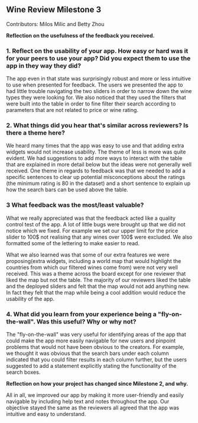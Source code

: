 ## Wine Review Milestone 3

Contributors: Milos Milic and Betty Zhou

**Reflection on the usefulness of the feedback you received.**


### 1. Reflect on the usability of your app. How easy or hard was it for your peers to use your app? Did you expect them to use the app in they way they did?

The app even in that state was surprisingly robust and more or less intuitive to use when presented for feedback. The users we presented the app to had little trouble navigating the two sliders in order to narrow down the wine types they were looking for. We also noticed that they used the filters that were built into the table in order to fine filter their search according to parameters that are not related to price or wine rating.

### 2. What things did you hear that's similar across reviewers? Is there a theme here?

We heard many times that the app was easy to use and that adding extra widgets would not increase usability. The theme of less is more was quite evident. We had suggestions to add more ways to interact with the table that are explained in more detail below but the ideas were not generally well received. One theme in regards to feedback was that we needed to add a specific sentences to clear up potential misconceptions about the ratings (the minimum rating is 80 in the dataset) and a short sentence to explain up how the search bars can be used above the table.

### 3 What feedback was the most/least valuable?

What we really appreciated was that the feedback acted like a quality control test of the app. A lot of little bugs were brought up that we did not notice which we fixed. For example we set our upper limit for the price slider to 100$ not realising that any wines over 100$ were excluded. We also formatted some of the lettering to make easier to read.

What we also learned was that some of our extra features we were proposing(extra widgets, including a world map that would highlight the countries from which our filtered wines come from) were not very well received. This was a theme across the board except for one reviewer that liked the map but not the table. The majority of our reviewers liked the table and the deployed sliders and felt that the map would not add anything new. In fact they felt that the map while being a cool addition would reduce the usability of the app. 

### 4. What did you learn from your experience being a "fly-on-the-wall". Was this useful? Why or why not?

The  "fly-on-the-wall" was very useful for identifying areas of the app that could make the app more easily navigable for new users and pinpoint problems that would not have been obvious to the creators. For example, we thought it was obvious that the search bars under each column indicated that you could filter results in each column further, but the users suggested to add a statement explicitly stating the functionality of the search boxes.


**Reflection on how your project has changed since Milestone 2, and why.**

All in all, we improved our app by making it more user-friendly and easily navigable by including help text and notes throughout the app. Our objective stayed the same as the reviewers all agreed that the app was intuitive and easy to understand.

